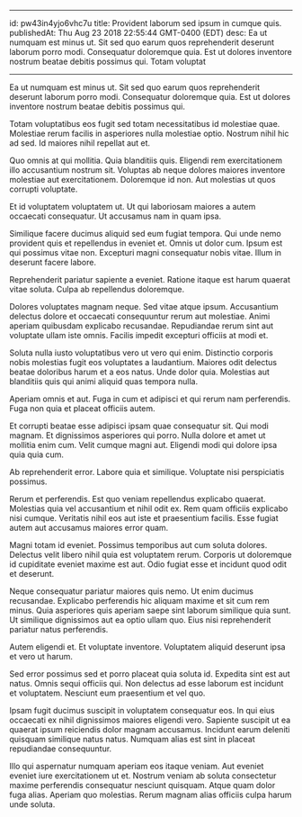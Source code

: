 
---
id: pw43in4yjo6vhc7u
title: Provident laborum sed ipsum in cumque quis.
publishedAt: Thu Aug 23 2018 22:55:44 GMT-0400 (EDT)
desc: Ea ut numquam est minus ut. Sit sed quo earum quos reprehenderit deserunt laborum porro modi. Consequatur doloremque quia. Est ut dolores inventore nostrum beatae debitis possimus qui. Totam voluptat

---



Ea ut numquam est minus ut. Sit sed quo earum quos reprehenderit deserunt laborum porro modi. Consequatur doloremque quia. Est ut dolores inventore nostrum beatae debitis possimus qui.
 Totam voluptatibus eos fugit sed totam necessitatibus id molestiae quae. Molestiae rerum facilis in asperiores nulla molestiae optio. Nostrum nihil hic ad sed. Id maiores nihil repellat aut et.
 Quo omnis at qui mollitia. Quia blanditiis quis. Eligendi rem exercitationem illo accusantium nostrum sit. Voluptas ab neque dolores maiores inventore molestiae aut exercitationem. Doloremque id non. Aut molestias ut quos corrupti voluptate.


Et id voluptatem voluptatem ut. Ut qui laboriosam maiores a autem occaecati consequatur. Ut accusamus nam in quam ipsa.
 Similique facere ducimus aliquid sed eum fugiat tempora. Qui unde nemo provident quis et repellendus in eveniet et. Omnis ut dolor cum. Ipsum est qui possimus vitae non. Excepturi magni consequatur nobis vitae. Illum in deserunt facere labore.
 Reprehenderit pariatur sapiente a eveniet. Ratione itaque est harum quaerat vitae soluta. Culpa ab repellendus doloremque.


Dolores voluptates magnam neque. Sed vitae atque ipsum. Accusantium delectus dolore et occaecati consequuntur rerum aut molestiae. Animi aperiam quibusdam explicabo recusandae. Repudiandae rerum sint aut voluptate ullam iste omnis. Facilis impedit excepturi officiis at modi et.
 Soluta nulla iusto voluptatibus vero ut vero qui enim. Distinctio corporis nobis molestias fugit eos voluptates a laudantium. Maiores odit delectus beatae doloribus harum et a eos natus. Unde dolor quia. Molestias aut blanditiis quis qui animi aliquid quas tempora nulla.
 Aperiam omnis et aut. Fuga in cum et adipisci et qui rerum nam perferendis. Fuga non quia et placeat officiis autem.


Et corrupti beatae esse adipisci ipsam quae consequatur sit. Qui modi magnam. Et dignissimos asperiores qui porro. Nulla dolore et amet ut mollitia enim cum. Velit cumque magni aut. Eligendi modi qui dolore ipsa quia quia cum.
 Ab reprehenderit error. Labore quia et similique. Voluptate nisi perspiciatis possimus.
 Rerum et perferendis. Est quo veniam repellendus explicabo quaerat. Molestias quia vel accusantium et nihil odit ex. Rem quam officiis explicabo nisi cumque. Veritatis nihil eos aut iste et praesentium facilis. Esse fugiat autem aut accusamus maiores error quam.


Magni totam id eveniet. Possimus temporibus aut cum soluta dolores. Delectus velit libero nihil quia est voluptatem rerum. Corporis ut doloremque id cupiditate eveniet maxime est aut. Odio fugiat esse et incidunt quod odit et deserunt.
 Neque consequatur pariatur maiores quis nemo. Ut enim ducimus recusandae. Explicabo perferendis hic aliquam maxime et sit cum rem minus. Quia asperiores quis aperiam saepe sint laborum similique quia sunt. Ut similique dignissimos aut ea optio ullam quo. Eius nisi reprehenderit pariatur natus perferendis.
 Autem eligendi et. Et voluptate inventore. Voluptatem aliquid deserunt ipsa et vero ut harum.


Sed error possimus sed et porro placeat quia soluta id. Expedita sint est aut natus. Omnis sequi officiis qui. Non delectus ad esse laborum est incidunt et voluptatem. Nesciunt eum praesentium et vel quo.
 Ipsam fugit ducimus suscipit in voluptatem consequatur eos. In qui eius occaecati ex nihil dignissimos maiores eligendi vero. Sapiente suscipit ut ea quaerat ipsum reiciendis dolor magnam accusamus. Incidunt earum deleniti quisquam similique natus natus. Numquam alias est sint in placeat repudiandae consequuntur.
 Illo qui aspernatur numquam aperiam eos itaque veniam. Aut eveniet eveniet iure exercitationem ut et. Nostrum veniam ab soluta consectetur maxime perferendis consequatur nesciunt quisquam. Atque quam dolor fuga alias. Aperiam quo molestias. Rerum magnam alias officiis culpa harum unde soluta.

